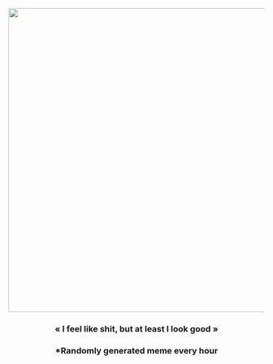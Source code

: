<p align="center">
        <img src="https://i.redd.it/skd6y0p026591.gif" width="600" height="600">
        </p>
        <h3 align="center">« I feel like shit, but at least I look good »</h3>
        <h3 align="center">*Randomly generated meme every hour</h3>
    